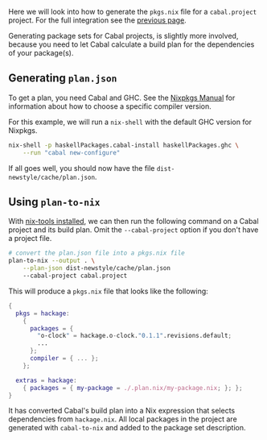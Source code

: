 Here we will look into how to generate the `pkgs.nix` file for a
`cabal.project` project. For the full integration see the [previous
page](./projects.md).

Generating package sets for Cabal projects, is slightly more involved,
because you need to let Cabal calculate a build plan for the
dependencies of your package(s).

## Generating `plan.json`

To get a plan, you need Cabal and GHC. See the [Nixpkgs
Manual](https://nixos.org/nixpkgs/manual/#how-to-install-a-compiler)
for information about how to choose a specific compiler version.

For this example, we will run a `nix-shell` with the default GHC
version for Nixpkgs.

```bash
nix-shell -p haskellPackages.cabal-install haskellPackages.ghc \
    --run "cabal new-configure"
```

If all goes well, you should now have the file
`dist-newstyle/cache/plan.json`.

## Using `plan-to-nix`

With [nix-tools installed](../user-guide.md), we can then run the
following command on a Cabal project and its build plan. Omit the
`--cabal-project` option if you don't have a project file.

```bash
# convert the plan.json file into a pkgs.nix file
plan-to-nix --output . \
    --plan-json dist-newstyle/cache/plan.json
    --cabal-project cabal.project
```

This will produce a `pkgs.nix` file that looks like the following:

```nix
{
  pkgs = hackage:
    {
      packages = {
        "o-clock" = hackage.o-clock."0.1.1".revisions.default;
        ...
      };
      compiler = { ... };
    };

  extras = hackage:
    { packages = { my-package = ./.plan.nix/my-package.nix; }; };
}
```

It has converted Cabal's build plan into a Nix expression that selects
dependencies from `hackage.nix`. All local packages in the project are
generated with `cabal-to-nix` and added to the package set
description.
